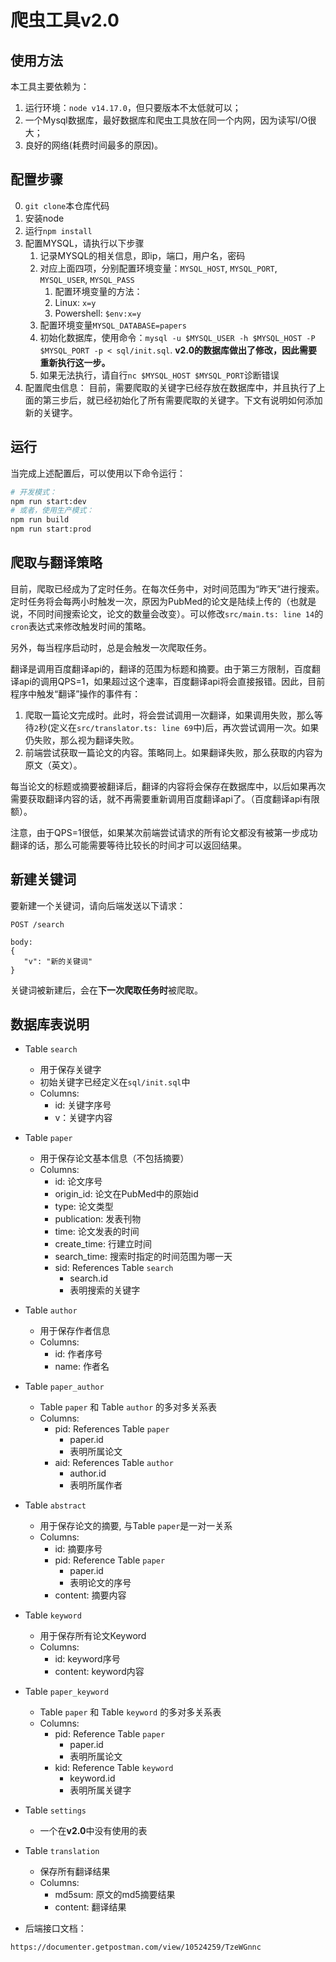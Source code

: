 # 爬虫工具v2.0

## 使用方法
本工具主要依赖为：
1. 运行环境：``node v14.17.0``，但只要版本不太低就可以；
2. 一个Mysql数据库，最好数据库和爬虫工具放在同一个内网，因为读写I/O很大；
3. 良好的网络(耗费时间最多的原因)。

## 配置步骤
0. ``git clone``本仓库代码
1. 安装node
2. 运行``npm install``
3. 配置MYSQL，请执行以下步骤
   1. 记录MYSQL的相关信息，即ip，端口，用户名，密码
   2. 对应上面四项，分别配置环境变量：`MYSQL_HOST`, `MYSQL_PORT`, `MYSQL_USER`, `MYSQL_PASS`
      1. 配置环境变量的方法：
      2. Linux: ``x=y``
      3. Powershell: ``$env:x=y``
   3. 配置环境变量`MYSQL_DATABASE=papers`
   4. 初始化数据库，使用命令：`mysql -u $MYSQL_USER -h $MYSQL_HOST -P $MYSQL_PORT -p < sql/init.sql`. **v2.0的数据库做出了修改，因此需要重新执行这一步。**
   5. 如果无法执行，请自行`nc $MYSQL_HOST $MYSQL_PORT`诊断错误
4. 配置爬虫信息：
   目前，需要爬取的关键字已经存放在数据库中，并且执行了上面的第三步后，就已经初始化了所有需要爬取的关键字。下文有说明如何添加新的关键字。

## 运行
当完成上述配置后，可以使用以下命令运行：
```bash
# 开发模式：
npm run start:dev
# 或者，使用生产模式：
npm run build
npm run start:prod
```

## 爬取与翻译策略
目前，爬取已经成为了定时任务。在每次任务中，对时间范围为“昨天”进行搜索。定时任务将会每两小时触发一次，原因为PubMed的论文是陆续上传的（也就是说，不同时间搜索论文，论文的数量会改变）。可以修改``src/main.ts: line 14``的``cron``表达式来修改触发时间的策略。

另外，每当程序启动时，总是会触发一次爬取任务。

翻译是调用百度翻译api的，翻译的范围为标题和摘要。由于第三方限制，百度翻译api的调用QPS=1，如果超过这个速率，百度翻译api将会直接报错。因此，目前程序中触发“翻译”操作的事件有：
1. 爬取一篇论文完成时。此时，将会尝试调用一次翻译，如果调用失败，那么等待``2``秒(定义在``src/translator.ts: line 69``中)后，再次尝试调用一次。如果仍失败，那么视为翻译失败。
2. 前端尝试获取一篇论文的内容。策略同上。如果翻译失败，那么获取的内容为原文（英文）。

每当论文的标题或摘要被翻译后，翻译的内容将会保存在数据库中，以后如果再次需要获取翻译内容的话，就不再需要重新调用百度翻译api了。（百度翻译api有限额）。

注意，由于QPS=1很低，如果某次前端尝试请求的所有论文都没有被第一步成功翻译的话，那么可能需要等待比较长的时间才可以返回结果。

## 新建关键词
要新建一个关键词，请向后端发送以下请求：
```
POST /search

body:
{
   "v": "新的关键词"
}
```
关键词被新建后，会在**下一次爬取任务时**被爬取。

## 数据库表说明
+ Table ``search``
  + 用于保存关键字
  + 初始关键字已经定义在``sql/init.sql``中
  + Columns:
    + id: 关键字序号
    + v：关键字内容
+ Table ``paper``
  + 用于保存论文基本信息（不包括摘要）
  + Columns:
    + id: 论文序号
    + origin_id: 论文在PubMed中的原始id
    + type: 论文类型
    + publication: 发表刊物
    + time: 论文发表的时间
    + create_time: 行建立时间
    + search_time: 搜索时指定的时间范围为哪一天
    + sid: References Table ``search``
      + search.id
      + 表明搜索的关键字

+ Table ``author``
  + 用于保存作者信息
  + Columns:
    + id: 作者序号
    + name: 作者名

+ Table ``paper_author``
  + Table ``paper`` 和 Table ``author`` 的多对多关系表
  + Columns:
    + pid: References Table ``paper``
      + paper.id
      + 表明所属论文
    + aid: References Table ``author``
      + author.id
      + 表明所属作者

+ Table ``abstract``
  + 用于保存论文的摘要, 与Table ``paper``是一对一关系
  + Columns:
    + id: 摘要序号
    + pid: Reference Table ``paper``
      + paper.id
      + 表明论文的序号
    + content: 摘要内容

+ Table ``keyword``
  + 用于保存所有论文Keyword
  + Columns:
    + id: keyword序号
    + content: keyword内容
+ Table ``paper_keyword``
  + Table ``paper`` 和 Table ``keyword`` 的多对多关系表
  + Columns:
    + pid: Reference Table ``paper``
      + paper.id
      + 表明所属论文
    + kid: Reference Table ``keyword``
      + keyword.id
      + 表明所属关键字
+ Table ``settings``
  + 一个在**v2.0**中没有使用的表

+ Table ``translation``
  + 保存所有翻译结果
  + Columns:
    + md5sum: 原文的md5摘要结果
    + content: 翻译结果

+ 后端接口文档：
```
https://documenter.getpostman.com/view/10524259/TzeWGnnc
```
